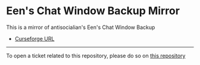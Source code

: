 # Een's Chat Window Backup Mirror

This is a mirror of antisocialian's Een's Chat Window Backup

- [Curseforge URL](https://www.curseforge.com/wow/addons/eens-chat-window-backup)

----

To open a ticket related to this repository, please do so on [this repository](https://github.com/curseforge-mirror/.github)